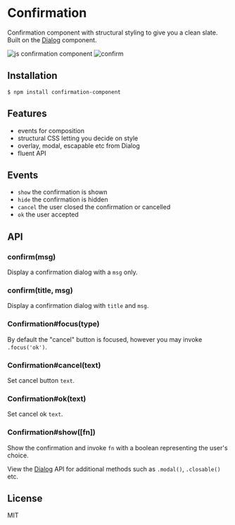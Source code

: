 
# Confirmation

  Confirmation component with structural styling to give you a clean slate. Built on
  the [Dialog](http://github.com/component/dialog) component.

  ![js confirmation component](http://f.cl.ly/items/142j0B0d1E2K3z0r3h0i/Screen%20Shot%202012-08-03%20at%2011.37.49%20AM.png)
  ![confirm](http://f.cl.ly/items/0o0z3T2R0o1v3S1E3d2W/Screen%20Shot%202012-08-03%20at%2011.37.57%20AM.png)

## Installation

```
$ npm install confirmation-component
```

## Features

  - events for composition
  - structural CSS letting you decide on style
  - overlay, modal, escapable etc from Dialog
  - fluent API

## Events

  - `show` the confirmation is shown
  - `hide` the confirmation is hidden
  - `cancel` the user closed the confirmation or cancelled
  - `ok` the user accepted

## API
  
### confirm(msg)

  Display a confirmation dialog with a `msg` only.

### confirm(title, msg)

  Display a confirmation dialog with `title` and `msg`.

### Confirmation#focus(type)

  By default the "cancel" button is focused, however you
  may invoke `.focus('ok')`.

### Confirmation#cancel(text)

  Set cancel button `text`.

### Confirmation#ok(text)

  Set cancel ok `text`.

### Confirmation#show([fn])

  Show the confirmation and invoke `fn` with
  a boolean representing the user's choice.

  View the [Dialog](http://github.com/component/dialog) API for
  additional methods such as `.modal()`, `.closable()` etc.

## License

  MIT